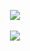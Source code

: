 <p align="center" >
<img src="https://github-readme-activity-graph.vercel.app/graph?username=charandeep-reddy&theme=dark&bg_color=00000000&point=00000000&hide_border=true&custom_title=Activity+last+30+days&area=true">
<br></br>
<img align='center' src='https://github-readme-streak-stats.herokuapp.com/?user=charandeep-reddy&theme=dark&hide_border=true'/>
</p>

